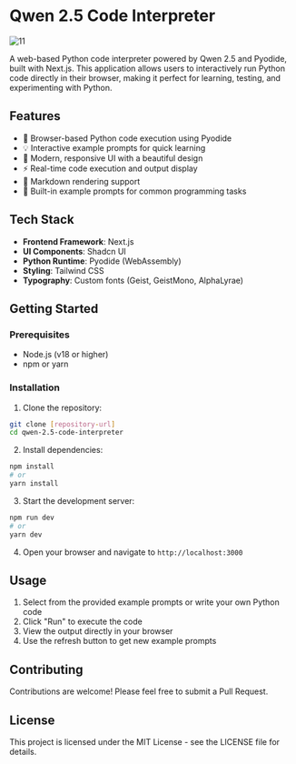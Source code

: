 # Qwen 2.5 Code Interpreter

![11](https://github.com/user-attachments/assets/bf191fb3-a06e-48c0-8cb6-87053d0d63a2)

A web-based Python code interpreter powered by Qwen 2.5 and Pyodide, built with Next.js. This application allows users to interactively run Python code directly in their browser, making it perfect for learning, testing, and experimenting with Python.

## Features

- 🚀 Browser-based Python code execution using Pyodide
- 💡 Interactive example prompts for quick learning
- 🎨 Modern, responsive UI with a beautiful design
- ⚡ Real-time code execution and output display
- 📝 Markdown rendering support
- 🎯 Built-in example prompts for common programming tasks

## Tech Stack

- **Frontend Framework**: Next.js
- **UI Components**: Shadcn UI
- **Python Runtime**: Pyodide (WebAssembly)
- **Styling**: Tailwind CSS
- **Typography**: Custom fonts (Geist, GeistMono, AlphaLyrae)

## Getting Started

### Prerequisites

- Node.js (v18 or higher)
- npm or yarn

### Installation

1. Clone the repository:
```bash
git clone [repository-url]
cd qwen-2.5-code-interpreter
```

2. Install dependencies:
```bash
npm install
# or
yarn install
```

3. Start the development server:
```bash
npm run dev
# or
yarn dev
```

4. Open your browser and navigate to `http://localhost:3000`

## Usage

1. Select from the provided example prompts or write your own Python code
2. Click "Run" to execute the code
3. View the output directly in your browser
4. Use the refresh button to get new example prompts

## Contributing

Contributions are welcome! Please feel free to submit a Pull Request.

## License

This project is licensed under the MIT License - see the LICENSE file for details. 
